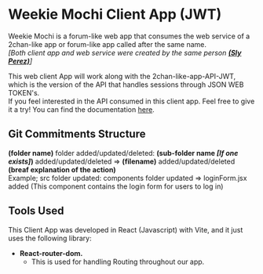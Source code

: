 # Weekie Mochi Client App (JWT)

Weekie Mochi is a forum-like web app that consumes the web service of a 2chan-like app or forum-like app called after the same name.<br>
*[Both client app and web service were created by the same person [__(Sly Perez)__](https://github.com/Sly-Perez)]*<br>

This web client App will work along with the 2chan-like-app-API-JWT, which is the version of the API that handles sessions through JSON WEB TOKEN's.<br>
If you feel interested in the API consumed in this client app. Feel free to give it a try! You can find the documentation [here](https://github.com/Sly-Perez/2chan-like-app-API-JWT).<br>

## Git Commitments Structure

**(folder name)** folder added/updated/deleted: **(sub-folder name *[If one exists]*)** added/updated/deleted => **(filename)** added/updated/deleted **(breaf explanation of the action)**<br>
Example;
src folder updated: components folder updated => loginForm.jsx added (This component contains the login form for users to log in)

## Tools Used

This Client App was developed in React (Javascript) with Vite, and it just uses the following library:
- **React-router-dom.** 
    - This is used for handling Routing throughout our app.